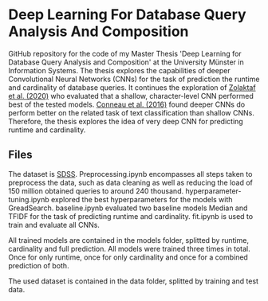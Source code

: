 # Deep Learning For Database Query Analysis And Composition
GitHub repository for the code of my Master Thesis 'Deep Learning for Database Query Analysis and Composition' at the University Münster in Information Systems. The thesis explores the capabilities of deeper Convolutional Neural Networks (CNNs) for the task of prediction the runtime and cardinality of database queries. It continues the exploration of [Zolaktaf et al. (2020)](https://dl.acm.org/doi/10.1145/3318464.3380602) who evaluated that a shallow, character-level CNN performed best of the tested models. [Conneau et al. (2016)](https://arxiv.org/abs/1606.01781) found deeper CNNs do perform better on the related task of text classification than shallow CNNs. Therefore, the thesis explores the idea of very deep CNN for predicting runtime and cardinality.

## Files
The dataset is [SDSS](https://www.sdss.org/). Preprocessing.ipynb encompasses all steps taken to preprocess the data, such as data cleaning as well as reducing the load of 150 million obtained queries to around 240 thousand. hyperparameter-tuning.ipynb explored the best hyperparameters for the models with GreadSearch. baseline.ipynb evaluated two baseline models Median and TFIDF for the task of predicting runtime and cardinality. fit.ipynb is used to train and evaluate all CNNs.

All trained models are contained in the models folder, splitted by runtime, cardinality and full prediction. All models were trained three times in total. Once for only runtime, once for only cardinality and once for a combined prediction of both.

The used dataset is contained in the data folder, splitted by training and test data. 

